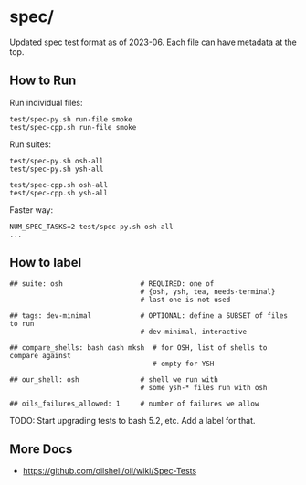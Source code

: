 spec/
====

Updated spec test format as of 2023-06.  Each file can have metadata at the
top.

## How to Run

Run individual files:

    test/spec-py.sh run-file smoke
    test/spec-cpp.sh run-file smoke

Run suites:

    test/spec-py.sh osh-all
    test/spec-py.sh ysh-all

    test/spec-cpp.sh osh-all
    test/spec-cpp.sh ysh-all

Faster way:

    NUM_SPEC_TASKS=2 test/spec-py.sh osh-all
    ...

## How to label


    ## suite: osh                   # REQUIRED: one of
                                    # {osh, ysh, tea, needs-terminal}
                                    # last one is not used

    ## tags: dev-minimal            # OPTIONAL: define a SUBSET of files to run
                                    # dev-minimal, interactive

    ## compare_shells: bash dash mksh  # for OSH, list of shells to compare against
                                       # empty for YSH

    ## our_shell: osh               # shell we run with
                                    # some ysh-* files run with osh

    ## oils_failures_allowed: 1     # number of failures we allow

TODO: Start upgrading tests to bash 5.2, etc.  Add a label for that.

## More Docs

- <https://github.com/oilshell/oil/wiki/Spec-Tests>
